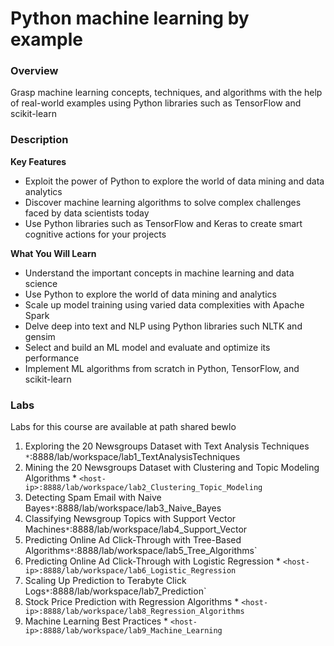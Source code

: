 # Python machine learning by example

### Overview

Grasp machine learning concepts, techniques, and algorithms with the help of real-world examples using Python libraries such as TensorFlow and scikit-learn

### Description

**Key Features**

- Exploit the power of Python to explore the world of data mining and data analytics
- Discover machine learning algorithms to solve complex challenges faced by data scientists today
- Use Python libraries such as TensorFlow and Keras to create smart cognitive actions for your projects

**What You Will Learn**

- Understand the important concepts in machine learning and data science
- Use Python to explore the world of data mining and analytics
- Scale up model training using varied data complexities with Apache Spark
- Delve deep into text and NLP using Python libraries such NLTK and gensim
- Select and build an ML model and evaluate and optimize its performance
- Implement ML algorithms from scratch in Python, TensorFlow, and scikit-learn

### Labs

Labs for this course are available at path shared bewlo
1. Exploring the 20 Newsgroups Dataset with Text Analysis Techniques` 
		* `<host-ip>:8888/lab/workspace/lab1_TextAnalysisTechniques 
2. Mining the 20 Newsgroups Dataset with Clustering and Topic Modeling Algorithms
		* `<host-ip>:8888/lab/workspace/lab2_Clustering_Topic_Modeling`
3. Detecting Spam Email with Naive Bayes`
		* `<host-ip>:8888/lab/workspace/lab3_Naive_Bayes
4. Classifying Newsgroup Topics with Support Vector Machines`
		* `<host-ip>:8888/lab/workspace/lab4_Support_Vector 
5. Predicting Online Ad Click-Through with Tree-Based Algorithms`
		* `<host-ip>:8888/lab/workspace/lab5_Tree_Algorithms`
6. Predicting Online Ad Click-Through with Logistic Regression
		* `<host-ip>:8888/lab/workspace/lab6_Logistic_Regression`
7. Scaling Up Prediction to Terabyte Click Logs`
		* `<host-ip>:8888/lab/workspace/lab7_Prediction`
8. Stock Price Prediction with Regression Algorithms
		* `<host-ip>:8888/lab/workspace/lab8_Regression_Algorithms`
9. Machine Learning Best Practices
		* `<host-ip>:8888/lab/workspace/lab9_Machine_Learning`
